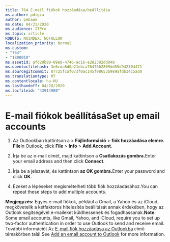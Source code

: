 ```yaml
---
title: 764 E-mail fiókok hozzáadása/beállítása
ms.author: pdigia
author: pebaum
ms.date: 04/21/2020
ms.audience: ITPro
ms.topic: article
ROBOTS: NOINDEX, NOFOLLOW
localization_priority: Normal
ms.custom:
- "764"
- "1800018"
ms.assetid: afd20b89-09e9-4746-ac16-e282382dd948
ms.openlocfilehash: 3e6cda6d0a21ebca7647662809dd55d942304471
ms.sourcegitcommit: 07725fcaf073f0ac145f98653b989afdb34c5ad0
ms.translationtype: MT
ms.contentlocale: hu-HU
ms.lasthandoff: 04/28/2020
ms.locfileid: "43914980"
---
```

# <a name="set-up-email-accounts"></a><span data-ttu-id="39954-102">E-mail fiókok beállítása</span><span class="sxs-lookup"><span data-stu-id="39954-102">Set up email accounts</span></span>

1. <span data-ttu-id="39954-103">Az Outlookban kattintson a > **Fájlinformáció** > **fiók hozzáadása elemre.** **File**</span><span class="sxs-lookup"><span data-stu-id="39954-103">In Outlook, click **File** > **Info** > **Add Account**.</span></span>

2. <span data-ttu-id="39954-104">Írja be az e-mail címét, majd kattintson a **Csatlakozás gombra.**</span><span class="sxs-lookup"><span data-stu-id="39954-104">Enter your email address and then click **Connect**.</span></span>

3. <span data-ttu-id="39954-105">Írja be a jelszavát, és kattintson **az OK gombra.**</span><span class="sxs-lookup"><span data-stu-id="39954-105">Enter your password and click **OK**.</span></span>

4. <span data-ttu-id="39954-106">Ezeket a lépéseket megismételheti több fiók hozzáadásához.</span><span class="sxs-lookup"><span data-stu-id="39954-106">You can repeat these steps to add multiple accounts.</span></span>

<span data-ttu-id="39954-107">**Megjegyzés:** Egyes e-mail fiókok, például a Gmail, a Yahoo és az iCloud, megkövetelik a kétfaktoros hitelesítés beállítását annak érdekében, hogy az Outlook segítségével e-maileket küldhessenek és fogadhassanak.</span><span class="sxs-lookup"><span data-stu-id="39954-107">**Note**: Some email accounts, like Gmail, Yahoo, and iCloud, require you to set up two-factor authentication in order to use Outlook to send and receive email.</span></span> <span data-ttu-id="39954-108">További információt Az [E-mail fiók hozzáadása az Outlookba](https://support.office.com/article/6e27792a-9267-4aa4-8bb6-c84ef146101b.aspx) című témakörben talál.</span><span class="sxs-lookup"><span data-stu-id="39954-108">See [Add an email account to Outlook](https://support.office.com/article/6e27792a-9267-4aa4-8bb6-c84ef146101b.aspx) for more information.</span></span>
  